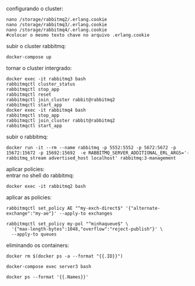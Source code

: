 configurando o cluster:
```
nano /storage/rabbitmq2/.erlang.cookie
nano /storage/rabbitmq3/.erlang.cookie
nano /storage/rabbitmq4/.erlang.cookie
#colocar o mesmo texto chave no arquivo .erlang.cookie
```
subir o cluster rabbitmq:
```
docker-compose up
```
tornar o cluster intergrado:
```
docker exec -it rabbitmq3 bash
rabbitmqctl cluster_status
rabbitmqctl stop_app
rabbitmqctl reset
rabbitmqctl join_cluster rabbit@rabbitmq2
rabbitmqctl start_app
docker exec -it rabbitmq4 bash
rabbitmqctl stop_app
rabbitmqctl join_cluster rabbit@rabbitmq2
rabbitmqctl start_app
```


subir o rabbitmq:
```
docker run -it --rm --name rabbitmq -p 5552:5552 -p 5672:5672 -p 15672:15672 -p 15692:15692  -e RABBITMQ_SERVER_ADDITIONAL_ERL_ARGS='-rabbitmq_stream advertised_host localhost' rabbitmq:3-management
```


aplicar policies:  
entrar no shell do rabbitmq:  
```
docker exec -it rabbitmq2 bash
```
aplicar as policies:  
```
rabbitmqctl set_policy AE "^my-exch-direct$" '{"alternate-exchange":"my-ae"}' --apply-to exchanges

rabbitmqctl set_policy my-pol "^minhaqueue$" \
  '{"max-length-bytes":1048,"overflow":"reject-publish"}' \
  --apply-to queues
```

eliminando os containers:  
```
docker rm $(docker ps -a --format "{{.ID}}")

docker-compose exec server3 bash
```

` docker ps --format '{{.Names}}' `